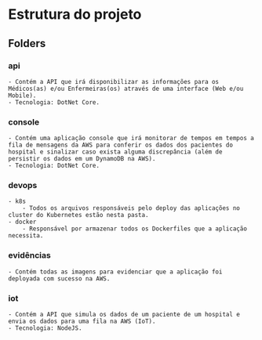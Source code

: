 # Estrutura do projeto

## Folders

### api
    - Contém a API que irá disponibilizar as informações para os Médicos(as) e/ou Enfermeiras(os) através de uma interface (Web e/ou Mobile).
    - Tecnologia: DotNet Core.

### console
    - Contém uma aplicação console que irá monitorar de tempos em tempos a fila de mensagens da AWS para conferir os dados dos pacientes do hospital e sinalizar caso exista alguma discrepância (além de persistir os dados em um DynamoDB na AWS).
    - Tecnologia: DotNet Core.

### devops
    - k8s
        - Todos os arquivos responsáveis pelo deploy das aplicações no cluster do Kubernetes estão nesta pasta.
    - docker
        - Responsável por armazenar todos os Dockerfiles que a aplicação necessita.

### evidências
    - Contém todas as imagens para evidenciar que a aplicação foi deployada com sucesso na AWS.

### iot
    - Contém a API que simula os dados de um paciente de um hospital e envia os dados para uma fila na AWS (IoT).
    - Tecnologia: NodeJS.
